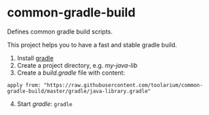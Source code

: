 # common-gradle-build
Defines common gradle build scripts.

This project helps you to have a fast and stable gradle build.

1. Install [gradle](https://gradle.org/install/)
2. Create a project directory, e.g. *my-java-lib*
3. Create a *build.gradle* file with content: 
```
apply from: "https://raw.githubusercontent.com/toolarium/common-gradle-build/master/gradle/java-library.gradle"
```
4. Start *gradle*: ``` gradle ```
